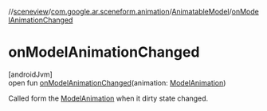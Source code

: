 //[sceneview](../../../index.md)/[com.google.ar.sceneform.animation](../index.md)/[AnimatableModel](index.md)/[onModelAnimationChanged](on-model-animation-changed.md)

# onModelAnimationChanged

[androidJvm]\
open fun [onModelAnimationChanged](on-model-animation-changed.md)(animation: [ModelAnimation](../-model-animation/index.md))

Called form the [ModelAnimation](../-model-animation/index.md) when it dirty state changed.
